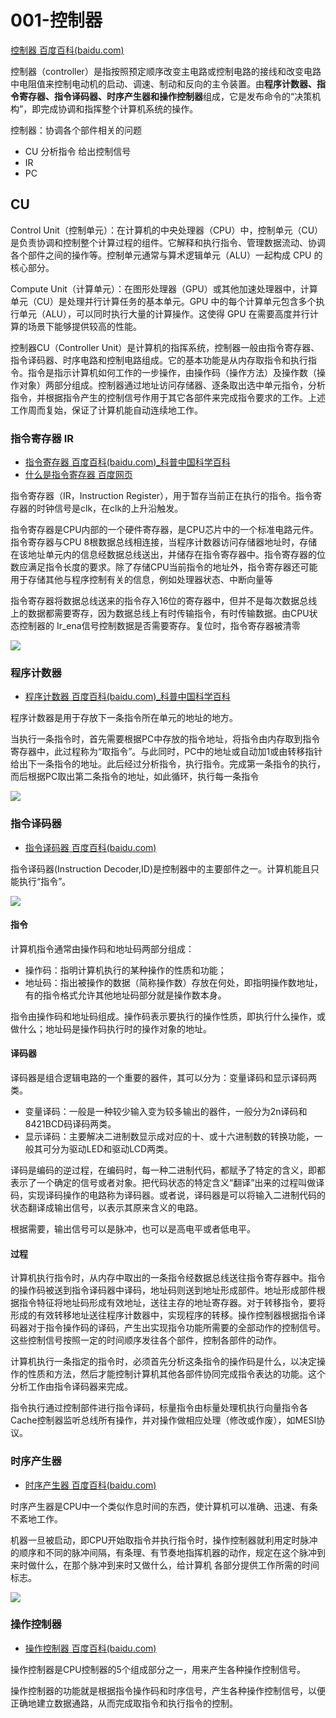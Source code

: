 # 001-控制器

[控制器 百度百科(baidu.com)](https://baike.baidu.com/item/控制器/2206126)

控制器（controller）是指按照预定顺序改变主电路或控制电路的接线和改变电路中电阻值来控制电动机的启动、调速、制动和反向的主令装置。由**程序计数器、指令寄存器、指令译码器、时序产生器和操作控制器**组成，它是发布命令的“决策机构”，即完成协调和指挥整个计算机系统的操作。

控制器：协调各个部件相关的问题
- CU 分析指令 给出控制信号
- IR
- PC

## CU

Control Unit（控制单元）：在计算机的中央处理器（CPU）中，控制单元（CU）是负责协调和控制整个计算过程的组件。它解释和执行指令、管理数据流动、协调各个部件之间的操作等。控制单元通常与算术逻辑单元（ALU）一起构成 CPU 的核心部分。

Compute Unit（计算单元）：在图形处理器（GPU）或其他加速处理器中，计算单元（CU）是处理并行计算任务的基本单元。GPU 中的每个计算单元包含多个执行单元（ALU），可以同时执行大量的计算操作。这使得 GPU 在需要高度并行计算的场景下能够提供较高的性能。

控制器CU（Controller Unit）是计算机的指挥系统，控制器一般由指令寄存器、指令译码器、时序电路和控制电路组成。它的基本功能是从内存取指令和执行指令。指令是指示计算机如何工作的一步操作，由操作码（操作方法）及操作数（操作对象）两部分组成。控制器通过地址访问存储器、逐条取出选中单元指令，分析指令，并根据指令产生的控制信号作用于其它各部件来完成指令要求的工作。上述工作周而复始，保证了计算机能自动连续地工作。


### 指令寄存器 IR

- [指令寄存器 百度百科(baidu.com)_科普中国科学百科](https://baike.baidu.com/item/指令寄存器/3219483?fr=ge_ala)
- [什么是指令寄存器 百度网页](https://baijiahao.baidu.com/s?id=1797560358438311815&wfr=spider&for=pc)

指令寄存器（IR，Instruction Register），用于暂存当前正在执行的指令。指令寄存器的时钟信号是clk，在clk的上升沿触发。

指令寄存器是CPU内部的一个硬件寄存器，是CPU芯片中的一个标准电路元件。指令寄存器与CPU 8根数据总线相连接，当程序计数器访问存储器地址时，存储在该地址单元内的信息经数据总线送出，并储存在指令寄存器中。指令寄存器的位数应满足指令长度的要求。除了存储CPU当前指令的地址外，指令寄存器还可能用于存储其他与程序控制有关的信息，例如处理器状态、中断向量等

指令寄存器将数据总线送来的指令存入16位的寄存器中，但并不是每次数据总线上的数据都需要寄存，因为数据总线上有时传输指令，有时传输数据。由CPU状态控制器的 Ir_ena信号控制数据是否需要寄存。复位时，指令寄存器被清零

![](https://bkimg.cdn.bcebos.com/pic/d01373f082025aafd8b1203ef2edab64024f1a47?x-bce-process=image/format,f_auto/watermark,image_d2F0ZXIvYmFpa2UyNzI,g_7,xp_5,yp_5,P_20/resize,m_lfit,limit_1,h_1080)

### 程序计数器

- [程序计数器 百度百科(baidu.com)_科普中国科学百科](https://baike.baidu.com/item/程序计数器/3219536)

程序计数器是用于存放下一条指令所在单元的地址的地方。

当执行一条指令时，首先需要根据PC中存放的指令地址，将指令由内存取到指令寄存器中，此过程称为“取指令”。与此同时，PC中的地址或自动加1或由转移指针给出下一条指令的地址。此后经过分析指令，执行指令。完成第一条指令的执行，而后根据PC取出第二条指令的地址，如此循环，执行每一条指令

![](vx_images/89965920240556.png)


### 指令译码器

- [指令译码器 百度百科(baidu.com)](https://baike.baidu.com/item/指令译码器/3295261)

指令译码器(Instruction Decoder,ID)是控制器中的主要部件之一。计算机能且只能执行“指令”。

![](vx_images/445540221258982.png)

#### 指令

计算机指令通常由操作码和地址码两部分组成：

- 操作码：指明计算机执行的某种操作的性质和功能；
- 地址码：指出被操作的数据（简称操作数）存放在何处，即指明操作数地址，有的指令格式允许其他地址码部分就是操作数本身。

指令由操作码和地址码组成。操作码表示要执行的操作性质，即执行什么操作，或做什么；地址码是操作码执行时的操作对象的地址。

#### 译码器

译码器是组合逻辑电路的一个重要的器件，其可以分为：变量译码和显示译码两类。

- 变量译码：一般是一种较少输入变为较多输出的器件，一般分为2n译码和8421BCD码译码两类。
- 显示译码：主要解决二进制数显示成对应的十、或十六进制数的转换功能，一般其可分为驱动LED和驱动LCD两类。

译码是编码的逆过程，在编码时，每一种二进制代码，都赋予了特定的含义，即都表示了一个确定的信号或者对象。把代码状态的特定含义“翻译”出来的过程叫做译码，实现译码操作的电路称为译码器。或者说，译码器是可以将输入二进制代码的状态翻译成输出信号，以表示其原来含义的电路。

根据需要，输出信号可以是脉冲，也可以是高电平或者低电平。

#### 过程

计算机执行指令时，从内存中取出的一条指令经数据总线送往指令寄存器中。指令的操作码被送到指令译码器中译码，地址码则送到地址形成部件。地址形成部件根据指令特征将地址码形成有效地址，送往主存的地址寄存器。对于转移指令，要将形成的有效转移地址送往程序计数器中，实现程序的转移。操作控制器根据指令译码器对于指令操作码的译码，产生出实现指令功能所需要的全部动作的控制信号。这些控制信号按照一定的时间顺序发往各个部件，控制各部件的动作。

计算机执行一条指定的指令时，必须首先分析这条指令的操作码是什么，以决定操作的性质和方法，然后才能控制计算机其他各部件协同完成指令表达的功能。这个分析工作由指令译码器来完成。

指令执行通过控制部件进行指令译码，标量指令由标量处理机执行向量指令各Cache控制器监听总线所有操作，并对操作做相应处理（修改或作废），如MESI协议。

### 时序产生器

- [时序产生器 百度百科(baidu.com)](https://baike.baidu.com/item/时序产生器/9276164)

时序产生器是CPU中一个类似作息时间的东西，使计算机可以准确、迅速、有条不紊地工作。

机器一旦被启动，即CPU开始取指令并执行指令时，操作控制器就利用定时脉冲的顺序和不同的脉冲间隔，有条理、有节奏地指挥机器的动作，规定在这个脉冲到来时做什么，在那个脉冲到来时又做什么，给计算机 各部分提供工作所需的时间标志。

![](vx_images/351170421246849.png)


### 操作控制器

- [操作控制器 百度百科(baidu.com)](https://baike.baidu.com/item/操作控制器/1921725)

操作控制器是CPU控制器的5个组成部分之一，用来产生各种操作控制信号。

操作控制器的功能就是根据指令操作码和时序信号，产生各种操作控制信号，以便正确地建立数据通路，从而完成取指令和执行指令的控制。